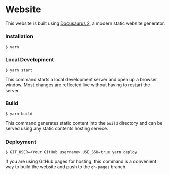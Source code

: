 # Website

This website is built using [Docusaurus 2](https://v2.docusaurus.io/), a modern static website generator.

### Installation

```
$ yarn
```

### Local Development

```
$ yarn start
```

This command starts a local development server and open up a browser window. Most changes are reflected live without having to restart the server.

### Build

```
$ yarn build
```

This command generates static content into the `build` directory and can be served using any static contents hosting service.

### Deployment

```
$ GIT_USER=<Your GitHub username> USE_SSH=true yarn deploy
```

If you are using GitHub pages for hosting, this command is a convenient way to build the website and push to the `gh-pages` branch.


<meta name="keywords" content="gf-vue-admin , goframe , vue , 后台管理系统 , 全栈开发 ,golang , 前端开发 , go语言开发 ,自动化开发, 低代码开发 , gf-vue-admin管理系统 , go-admin , vue-admin">

